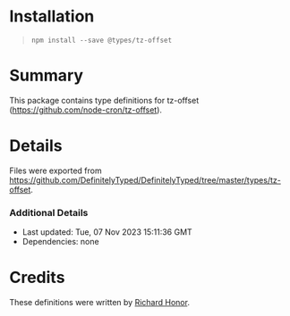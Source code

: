 # Installation
> `npm install --save @types/tz-offset`

# Summary
This package contains type definitions for tz-offset (https://github.com/node-cron/tz-offset).

# Details
Files were exported from https://github.com/DefinitelyTyped/DefinitelyTyped/tree/master/types/tz-offset.

### Additional Details
 * Last updated: Tue, 07 Nov 2023 15:11:36 GMT
 * Dependencies: none

# Credits
These definitions were written by [Richard Honor](https://github.com/RMHonor).

